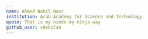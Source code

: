 ```yaml
---
name: Ahmed Nabil Nasr
institution: Arab Academy for Science and Technology
quote: That is my nindo my ninja way
github_user: xNebulaa
---
```

